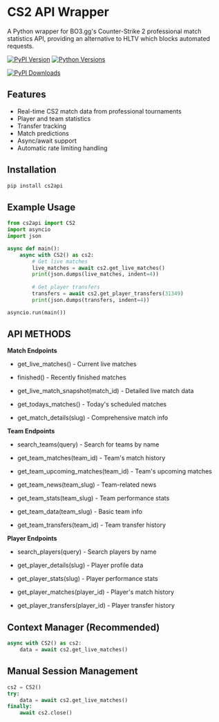 # CS2 API Wrapper

A Python wrapper for BO3.gg's Counter-Strike 2 professional match statistics API, providing an alternative to HLTV which blocks automated requests.

[![PyPI Version](https://img.shields.io/pypi/v/cs2api)](https://pypi.org/project/cs2api/)
[![Python Versions](https://img.shields.io/pypi/pyversions/cs2api)](https://pypi.org/project/cs2api/)

[![PyPI Downloads](https://static.pepy.tech/badge/cs2api)](https://pepy.tech/projects/cs2api)

## Features

- Real-time CS2 match data from professional tournaments
- Player and team statistics
- Transfer tracking
- Match predictions
- Async/await support
- Automatic rate limiting handling

## Installation

```bash
pip install cs2api
```

## Example Usage

```py
from cs2api import CS2
import asyncio
import json

async def main():
    async with CS2() as cs2:
        # Get live matches
        live_matches = await cs2.get_live_matches()
        print(json.dumps(live_matches, indent=4))
        
        # Get player transfers
        transfers = await cs2.get_player_transfers(31349)
        print(json.dumps(transfers, indent=4))

asyncio.run(main())
```

## API METHODS

**Match Endpoints**

- get_live_matches() - Current live matches

- finished() - Recently finished matches

- get_live_match_snapshot(match_id) - Detailed live match data

- get_todays_matches() - Today's scheduled matches

- get_match_details(slug) - Comprehensive match info

**Team Endpoints**

- search_teams(query) - Search for teams by name

- get_team_matches(team_id) - Team's match history

- get_team_upcoming_matches(team_id) - Team's upcoming matches

- get_team_news(team_slug) - Team-related news

- get_team_stats(team_slug) - Team performance stats

- get_team_data(team_slug) - Basic team info

- get_team_transfers(team_id) - Team transfer history

**Player Endpoints**

- search_players(query) - Search players by name

- get_player_details(slug) - Player profile data

- get_player_stats(slug) - Player performance stats

- get_player_matches(player_id) - Player's match history

- get_player_transfers(player_id) - Player transfer history

## Context Manager (Recommended)

```py
async with CS2() as cs2:
    data = await cs2.get_live_matches()
```

## Manual Session Management

```py
cs2 = CS2()
try:
    data = await cs2.get_live_matches()
finally:
    await cs2.close()
```
